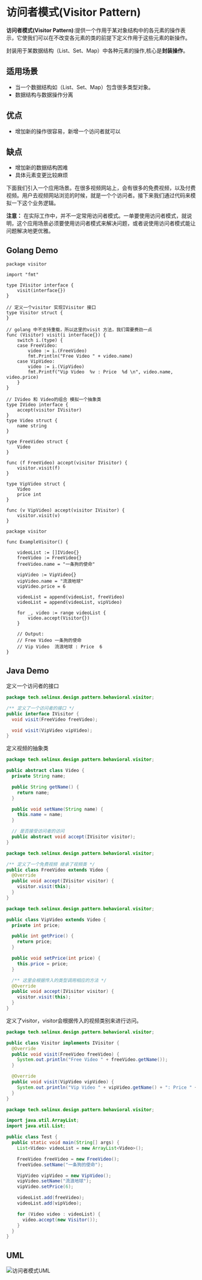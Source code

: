 # 访问者模式(Visitor Pattern)

**访问者模式(Visitor Pattern)**:提供一个作用于某对象结构中的各元素的操作表示，它使我们可以在不改变各元素的类的前提下定义作用于这些元素的新操作。

封装用于某数据结构（List、Set、Map）中各种元素的操作,核心是**封装操作**。

## 适用场景

- 当一个数据结构如（List、Set、Map）包含很多类型对象。
- 数据结构与数据操作分离

## 优点

- 增加新的操作很容易，新增一个访问者就可以

## 缺点

- 增加新的数据结构困难
- 具体元素变更比较麻烦

下面我们引入一个应用场景。在很多视频网站上，会有很多的免费视频，以及付费视频。用户去视频网站浏览的时候，就是一个个访问者。接下来我们通过代码来模拟一下这个业务逻辑。  

**注意：** 在实际工作中，并不一定常用访问者模式。一单要使用访问者模式，就说明，这个应用场景必须要使用访问者模式来解决问题，或者说使用访问者模式能让问题解决地更优雅。

## Golang Demo

```golang
package visitor

import "fmt"

type IVisitor interface {
    visit(interface{})
}

// 定义一个visitor 实现IVisitor 接口
type Visitor struct {
}

// golang 中不支持重载，所以这里的visit 方法，我们需要费劲一点
func (Visitor) visit(i interface{}) {
    switch i.(type) {
    case FreeVideo:
        video := i.(FreeVideo)
        fmt.Println("Free Video " + video.name)
    case VipVideo:
        video := i.(VipVideo)
        fmt.Printf("Vip Video  %v : Price  %d \n", video.name, video.price)
    }
}

// IVideo 和 Video的组合 模拟一个抽象类
type IVideo interface {
    accept(visitor IVisitor)
}
type Video struct {
    name string
}

type FreeVideo struct {
    Video
}

func (f FreeVideo) accept(visitor IVisitor) {
    visitor.visit(f)
}

type VipVideo struct {
    Video
    price int
}

func (v VipVideo) accept(visitor IVisitor) {
    visitor.visit(v)
}

```

```golang
package visitor

func ExampleVisitor() {

    videoList := []IVideo{}
    freeVideo := FreeVideo{}
    freeVideo.name = "一条狗的使命"

    vipVideo := VipVideo{}
    vipVideo.name = "流浪地球"
    vipVideo.price = 6

    videoList = append(videoList, freeVideo)
    videoList = append(videoList, vipVideo)

    for _, video := range videoList {
        video.accept(Visitor{})
    }

    // Output:
    // Free Video 一条狗的使命
    // Vip Video  流浪地球 : Price  6
}

```

## Java Demo

定义一个访问者的接口

```java
package tech.selinux.design.pattern.behavioral.visitor;

/** 定义了一个访问者的接口 */
public interface IVisitor {
  void visit(FreeVideo freeVideo);

  void visit(VipVideo vipVideo);
}

```

定义视频的抽象类

```java
package tech.selinux.design.pattern.behavioral.visitor;

public abstract class Video {
  private String name;

  public String getName() {
    return name;
  }

  public void setName(String name) {
    this.name = name;
  }

  // 是否接受访问者的访问
  public abstract void accept(IVisitor visitor);
}

```

```java
package tech.selinux.design.pattern.behavioral.visitor;

/** 定义了一个免费视频 继承了视频类 */
public class FreeVideo extends Video {
  @Override
  public void accept(IVisitor visitor) {
    visitor.visit(this);
  }
}

```

```java
package tech.selinux.design.pattern.behavioral.visitor;

public class VipVideo extends Video {
  private int price;

  public int getPrice() {
    return price;
  }

  public void setPrice(int price) {
    this.price = price;
  }

  /** 这里会根据传入的类型调用相应的方法 */
  @Override
  public void accept(IVisitor visitor) {
    visitor.visit(this);
  }
}

```

定义了visitor，visitor会根据传入的视频类别来进行访问。

```java
package tech.selinux.design.pattern.behavioral.visitor;

public class Visitor implements IVisitor {
  @Override
  public void visit(FreeVideo freeVideo) {
    System.out.println("Free Video " + freeVideo.getName());
  }

  @Override
  public void visit(VipVideo vipVideo) {
    System.out.println("Vip Video " + vipVideo.getName() + ": Price " + vipVideo.getPrice());
  }
}

```

```java
package tech.selinux.design.pattern.behavioral.visitor;

import java.util.ArrayList;
import java.util.List;

public class Test {
  public static void main(String[] args) {
    List<Video> videoList = new ArrayList<Video>();

    FreeVideo freeVideo = new FreeVideo();
    freeVideo.setName("一条狗的使命");

    VipVideo vipVideo = new VipVideo();
    vipVideo.setName("流浪地球");
    vipVideo.setPrice(6);

    videoList.add(freeVideo);
    videoList.add(vipVideo);

    for (Video video : videoList) {
      video.accept(new Visitor());
    }
  }
}

```

## UML

![访问者模式UML](images/visitor-pattern.png)